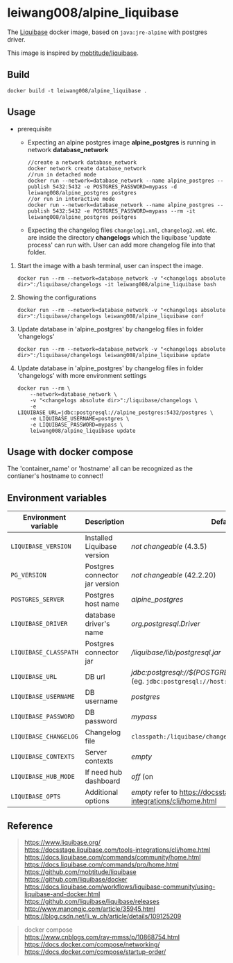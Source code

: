 leiwang008/alpine_liquibase
===========================

The [Liquibase](http://www.liquibase.org) docker image, based on `java:jre-alpine` with postgres driver.

This image is inspired by [mobtitude/liquibase](https://github.com/mobtitude/liquibase).

Build
-----

```
docker build -t leiwang008/alpine_liquibase .
```


Usage
-----

+ prerequisite  
  + Expecting an alpine postgres image **alpine_postgres** is running in network **database_network**  

        //create a network database_network
        docker network create database_network  
        //run in detached mode
        docker run --network=database_network --name alpine_postgres --publish 5432:5432 -e POSTGRES_PASSWORD=mypass -d leiwang008/alpine_postgres postgres
        //or run in interactive mode
        docker run --network=database_network --name alpine_postgres --publish 5432:5432 -e POSTGRES_PASSWORD=mypass --rm -it leiwang008/alpine_postgres postgres

  + Expecting the changelog files `changelog1.xml`, `changelog2.xml` etc. are inside the directory **changelogs** which the liquibase 'update process' can run with. User can add more changelog file into that folder.


1. Start the image with a bash terminal, user can inspect the image.

    ```
    docker run --rm --network=database_network -v "<changelogs absolute dir>":/liquibase/changelogs -it leiwang008/alpine_liquibase bash
    ```

2. Showing the configurations

    ```
    docker run --rm --network=database_network -v "<changelogs absolute dir>":/liquibase/changelogs leiwang008/alpine_liquibase conf
    ```

3. Update database in 'alpine_postgres' by changelog files in folder 'changelogs'

    ```
    docker run --rm --network=database_network -v "<changelogs absolute dir>":/liquibase/changelogs leiwang008/alpine_liquibase update
    ```

4. Update database in 'alpine_postgres' by changelog files in folder 'changelogs' with more environment settings
    ```
    docker run --rm \
        --network=database_network \
        -v "<changelogs absolute dir>":/liquibase/changelogs \
        -e LIQUIBASE_URL=jdbc:postgresql://alpine_postgres:5432/postgres \
        -e LIQUIBASE_USERNAME=postgres \
        -e LIQUIBASE_PASSWORD=mypass \
        leiwang008/alpine_liquibase update
    ```

Usage with docker compose
-------------------------

The 'container_name' or 'hostname' all can be recognized as the contianer's hostname to connect!


Environment variables
---------------------

| Environment variable  | Description                        | Default                                                                                            |
|-----------------------|------------------------------------|----------------------------------------------------------------------------------------------------|
| `LIQUIBASE_VERSION`   | Installed Liquibase version        | *not changeable*  (4.3.5)                                                                          |
| `PG_VERSION`          | Postgres connector jar version     | *not changeable*  (42.2.20)                                                                        |
| `POSTGRES_SERVER`     | Postgres host name                 | *alpine_postgres*                                                                                  |
| `LIQUIBASE_DRIVER`    | database driver's name             | *org.postgresql.Driver*                                                                            |
| `LIQUIBASE_CLASSPATH` | Postgres connector jar             | */liquibase/lib/postgresql.jar*                                                                    |
| `LIQUIBASE_URL`       | DB url                             | *jdbc:postgresql://${POSTGRES_SERVER}:5432/postgres* (eg. `jdbc:postgresql://host:port/database`)  |
| `LIQUIBASE_USERNAME`  | DB username                        | *postgres*                                                                                         |
| `LIQUIBASE_PASSWORD`  | DB password                        | *mypass*                                                                                           |
| `LIQUIBASE_CHANGELOG` | Changelog file                     | `classpath:/liquibase/changelogs/main.xml`                                                         |
| `LIQUIBASE_CONTEXTS`  | Server contexts                    | *empty*                                                                                            |
| `LIQUIBASE_HUB_MODE`  | If need hub dashboard              | *off* (on | off)                                                                                   |
| `LIQUIBASE_OPTS`      | Additional options                 | *empty*  refer to https://docsstage.liquibase.com/tools-integrations/cli/home.html                 |


Reference
---------
> https://www.liquibase.org/  
  https://docsstage.liquibase.com/tools-integrations/cli/home.html  
  https://docs.liquibase.com/commands/community/home.html  
  https://docs.liquibase.com/commands/pro/home.html  
  https://github.com/mobtitude/liquibase  
  https://github.com/liquibase/docker  
  https://docs.liquibase.com/workflows/liquibase-community/using-liquibase-and-docker.html  
  https://github.com/liquibase/liquibase/releases  
  http://www.manongjc.com/article/35945.html  
  https://blog.csdn.net/li_w_ch/article/details/109125209  

> docker compose  
  https://www.cnblogs.com/ray-mmss/p/10868754.html  
  https://docs.docker.com/compose/networking/  
  https://docs.docker.com/compose/startup-order/  
  
  


